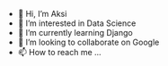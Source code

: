 - 👋 Hi, I’m Aksi
- 👀 I’m interested in Data Science
- 🌱 I’m currently learning Django
- 💞️ I’m looking to collaborate on Google
- 📫 How to reach me ...

<!---
aksaule-bagytzhanova/aksaule-bagytzhanova is a ✨ special ✨ repository because its `README.md` (this file) appears on your GitHub profile.
You can click the Preview link to take a look at your changes.
--->
